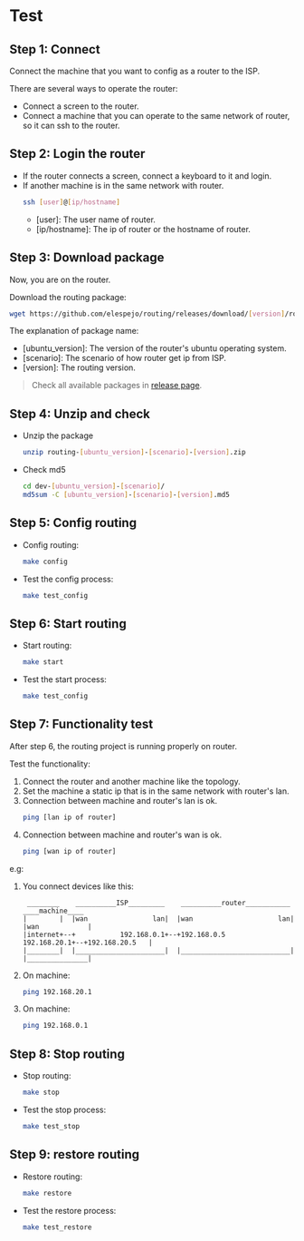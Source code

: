 # Test 

## Step 1: Connect 
Connect the machine that you want to config as a router to the ISP.

There are several ways to operate the router:
* Connect a screen to the router.
* Connect a machine that you can operate to the same network of router, so it can ssh to the router. 

## Step 2: Login the router
* If the router connects a screen, connect a keyboard to it and login.
* If another machine is in the same network with router.
    ```bash
    ssh [user]@[ip/hostname]
    ```
    * [user]: The user name of router.
    * [ip/hostname]: The ip of router or the hostname of router.

## Step 3: Download package
Now, you are on the router.

Download the routing package:
```bash
wget https://github.com/elespejo/routing/releases/download/[version]/routing-[ubuntu_version]-[scenario]-[version].zip
```
The explanation of package name:
* [ubuntu_version]: The version of the router's ubuntu operating system.
* [scenario]: The scenario of how router get ip from ISP.
* [version]: The routing version.

> Check all available packages in [release page](https://github.com/elespejo/routing/releases).

## Step 4: Unzip and check
* Unzip the package
    ```bash
    unzip routing-[ubuntu_version]-[scenario]-[version].zip
    ```
* Check md5
    ```bash
    cd dev-[ubuntu_version]-[scenario]/
    md5sum -C [ubuntu_version]-[scenario]-[version].md5
    ```

## Step 5: Config routing
* Config routing:
    ```bash
    make config
    ```
* Test the config process:
    ```bash
    make test_config
    ```

## Step 6: Start routing
* Start routing:
    ```bash
    make start
    ```
* Test the start process:
    ```bash
    make test_config
    ```

## Step 7: Functionality test
After step 6, the routing project is running properly on router. 

Test the functionality:
1. Connect the router and another machine like the topology.
2. Set the machine a static ip that is in the same network with router's lan.
3. Connection between machine and router's lan is ok.
    ```bash
    ping [lan ip of router]
    ```
4. Connection between machine and router's wan is ok.
    ```bash
    ping [wan ip of router]
    ```

e.g:
1. You connect devices like this:
    ```
     ________    __________ISP_________    __________router___________    ____machine____
    |        |  |wan                lan|  |wan                     lan|  |wan            |
    |internet+--+           192.168.0.1+--+192.168.0.5    192.168.20.1+--+192.168.20.5   |
    |________|  |______________________|  |___________________________|  |_______________|
    
    ```
2. On machine:
    ```bash
    ping 192.168.20.1
    ```

3. On machine:
    ```bash
    ping 192.168.0.1
    ```

## Step 8: Stop routing
* Stop routing:
    ```bash
    make stop
    ```
* Test the stop process:
    ```bash
    make test_stop
    ```

## Step 9: restore routing
* Restore routing:
    ```bash
    make restore
    ```
* Test the restore process:
    ```bash
    make test_restore
    ```